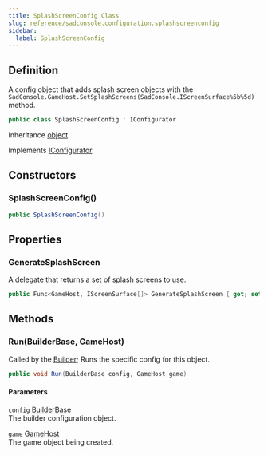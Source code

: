 ```yaml
---
title: SplashScreenConfig Class
slug: reference/sadconsole.configuration.splashscreenconfig
sidebar:
  label: SplashScreenConfig
---
```

## Definition

A config object that adds splash screen objects with the `SadConsole.GameHost.SetSplashScreens(SadConsole.IScreenSurface%5b%5d)` method.

```csharp title="C#"
public class SplashScreenConfig : IConfigurator
```

Inheritance [object](https://learn.microsoft.com/dotnet/api/system.object/)

Implements [IConfigurator](../sadconsole.configuration.iconfigurator/)

## Constructors

### SplashScreenConfig()

```csharp title="C#"
public SplashScreenConfig()
```


## Properties

### GenerateSplashScreen

A delegate that returns a set of splash screens to use.

```csharp title="C#"
public Func<GameHost, IScreenSurface[]> GenerateSplashScreen { get; set; }
```

## Methods

### Run(BuilderBase, GameHost)

Called by the [Builder](../sadconsole.configuration.builder/); Runs the specific config for this object.

```csharp title="C#"
public void Run(BuilderBase config, GameHost game)
```

#### Parameters

`config` [BuilderBase](../sadconsole.configuration.builderbase/)  
The builder configuration object.

`game` [GameHost](../sadconsole.gamehost/)  
The game object being created.